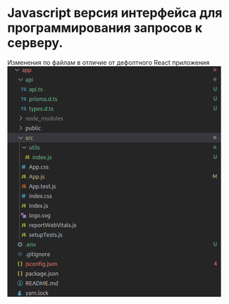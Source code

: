 # Javascript версия интерфейса для программирования запросов к серверу.

Изменения по файлам в отличие от дефолтного React приложения ![Гит сигналы](./docs/example-prisma.png)
